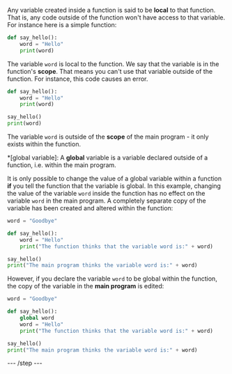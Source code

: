 Any variable created inside a function is said to be **local** to that function. That is, any code outside of the function won't have access to that variable. For instance here is a simple function:

```python
def say_hello():
    word = "Hello"
	print(word)
```

The variable `word` is local to the function. We say that the variable is in the function's **scope**. That means you can't use that variable outside of the function. For instance, this code causes an error.

```python
def say_hello():
    word = "Hello"
	print(word)

say_hello()
print(word)
```

The variable `word` is outside of the **scope** of the main program - it only exists within the function.

*[global variable]: A **global** variable is a variable declared outside of a function, i.e. within the main program.

It is only possible to change the value of a global variable within a function **if** you tell the function that the variable is global. In this example, changing the value of the variable `word` inside the function has no effect on the variable `word` in the main program. A completely separate copy of the variable has been created and altered within the function:

```python
word = "Goodbye"

def say_hello():
	word = "Hello"
	print("The function thinks that the variable word is:" + word)

say_hello()
print("The main program thinks the variable word is:" + word)
```

However, if you declare the variable `word` to be global within the function, the copy of the variable in the **main program** is edited:

```python
word = "Goodbye"

def say_hello():
    global word
	word = "Hello"
	print("The function thinks that the variable word is:" + word)

say_hello()
print("The main program thinks the variable word is:" + word)
```
--- /step ---
